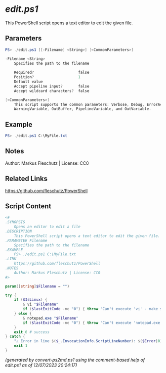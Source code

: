 *edit.ps1*
================

This PowerShell script opens a text editor to edit the given file.

Parameters
----------
```powershell
PS> ./edit.ps1 [[-Filename] <String>] [<CommonParameters>]

-Filename <String>
    Specifies the path to the filename
    
    Required?                    false
    Position?                    1
    Default value                
    Accept pipeline input?       false
    Accept wildcard characters?  false

[<CommonParameters>]
    This script supports the common parameters: Verbose, Debug, ErrorAction, ErrorVariable, WarningAction, 
    WarningVariable, OutBuffer, PipelineVariable, and OutVariable.
```

Example
-------
```powershell
PS> ./edit.ps1 C:\MyFile.txt

```

Notes
-----
Author: Markus Fleschutz | License: CC0

Related Links
-------------
https://github.com/fleschutz/PowerShell

Script Content
--------------
```powershell
<#
.SYNOPSIS
	Opens an editor to edit a file
.DESCRIPTION
	This PowerShell script opens a text editor to edit the given file.
.PARAMETER Filename
	Specifies the path to the filename
.EXAMPLE
	PS> ./edit.ps1 C:\MyFile.txt
.LINK
	https://github.com/fleschutz/PowerShell
.NOTES
	Author: Markus Fleschutz | License: CC0
#>

param([string]$Filename = "")

try {
	if ($IsLinux) {
		& vi "$Filename"
		if ($lastExitCode -ne "0") { throw "Can't execute 'vi' - make sure vi is installed and available" }
	} else {
		& notepad.exe "$Filename"
		if ($lastExitCode -ne "0") { throw "Can't execute 'notepad.exe' - make sure notepad.exe is installed and available" }
	}
	exit 0 # success
} catch {
	"⚠️ Error in line $($_.InvocationInfo.ScriptLineNumber): $($Error[0])"
	exit 1
}
```

*(generated by convert-ps2md.ps1 using the comment-based help of edit.ps1 as of 12/07/2023 20:24:17)*
